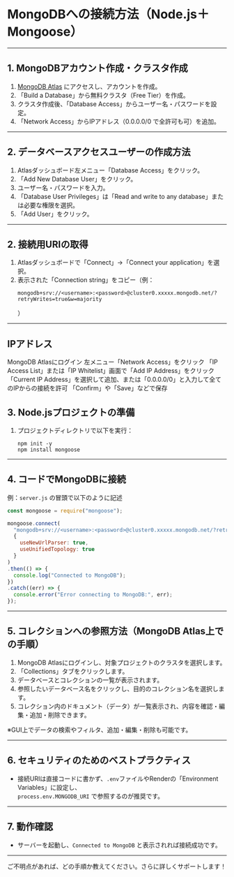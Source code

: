 # MongoDBへの接続方法（Node.js＋Mongoose）

---


## 1. MongoDBアカウント作成・クラスタ作成
1. [MongoDB Atlas](https://www.mongodb.com/cloud/atlas) にアクセスし、アカウントを作成。
2. 「Build a Database」から無料クラスタ（Free Tier）を作成。
3. クラスタ作成後、「Database Access」からユーザー名・パスワードを設定。
4. 「Network Access」からIPアドレス（0.0.0.0/0 で全許可も可）を追加。

---

## 2. データベースアクセスユーザーの作成方法
1. Atlasダッシュボード左メニュー「Database Access」をクリック。
2. 「Add New Database User」をクリック。
3. ユーザー名・パスワードを入力。
4. 「Database User Privileges」は「Read and write to any database」または必要な権限を選択。
5. 「Add User」をクリック。

---

## 2. 接続用URIの取得
1. Atlasダッシュボードで「Connect」→「Connect your application」を選択。
2. 表示された「Connection string」をコピー（例：  
   ```
   mongodb+srv://<username>:<password>@cluster0.xxxxx.mongodb.net/?retryWrites=true&w=majority
   ```
   ）

---

## IPアドレス
MongoDB Atlasにログイン
左メニュー「Network Access」をクリック
「IP Access List」または「IP Whitelist」画面で「Add IP Address」をクリック
「Current IP Address」を選択して追加、または「0.0.0.0/0」と入力して全てのIPからの接続を許可
「Confirm」や「Save」などで保存


## 3. Node.jsプロジェクトの準備
1. プロジェクトディレクトリで以下を実行：
   ```
   npm init -y
   npm install mongoose
   ```

---


## 4. コードでMongoDBに接続

例：`server.js` の冒頭で以下のように記述

```javascript
const mongoose = require("mongoose");

mongoose.connect(
  "mongodb+srv://<username>:<password>@cluster0.xxxxx.mongodb.net/?retryWrites=true&w=majority",
  {
    useNewUrlParser: true,
    useUnifiedTopology: true
  }
)
.then(() => {
  console.log("Connected to MongoDB");
})
.catch((err) => {
  console.error("Error connecting to MongoDB:", err);
});
```

---


## 5. コレクションへの参照方法（MongoDB Atlas上での手順）

1. MongoDB Atlasにログインし、対象プロジェクトのクラスタを選択します。
2. 「Collections」タブをクリックします。
3. データベースとコレクションの一覧が表示されます。
4. 参照したいデータベース名をクリックし、目的のコレクション名を選択します。
5. コレクション内のドキュメント（データ）が一覧表示され、内容を確認・編集・追加・削除できます。

※GUI上でデータの検索やフィルタ、追加・編集・削除も可能です。

---


## 6. セキュリティのためのベストプラクティス

- 接続URIは直接コードに書かず、`.env`ファイルやRenderの「Environment Variables」に設定し、  
  `process.env.MONGODB_URI` で参照するのが推奨です。

---


## 7. 動作確認

- サーバーを起動し、`Connected to MongoDB` と表示されれば接続成功です。

---

ご不明点があれば、どの手順か教えてください。さらに詳しくサポートします！
